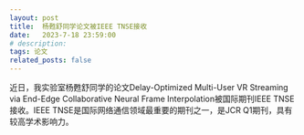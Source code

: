 ```yaml
---
layout: post
title:  杨甦舒同学论文被IEEE TNSE接收
date:   2023-7-18 23:59:00
# description:
tags: 论文
related_posts: false
---
```


近日，我实验室杨甦舒同学的论文Delay-Optimized Multi-User VR Streaming via End-Edge Collaborative Neural Frame Interpolation被国际期刊IEEE TNSE接收。IEEE TNSE是国际网络通信领域最重要的期刊之一，是JCR Q1期刊，具有较高学术影响力。